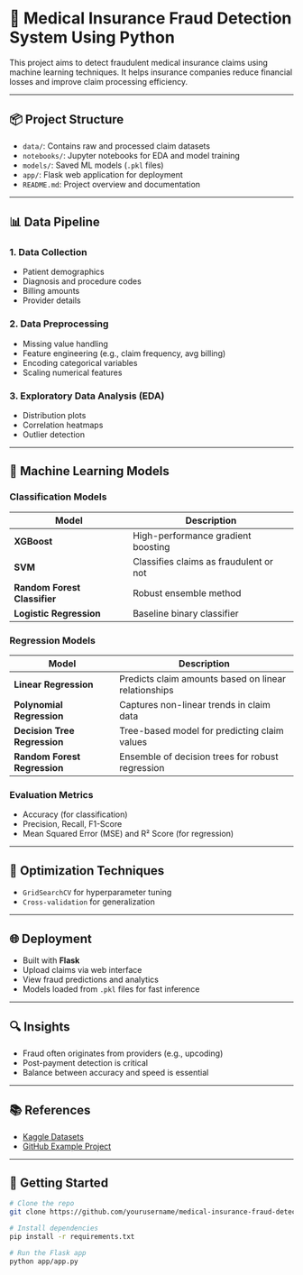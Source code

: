 # 🏥 Medical Insurance Fraud Detection System Using Python

This project aims to detect fraudulent medical insurance claims using machine learning techniques. It helps insurance companies reduce financial losses and improve claim processing efficiency.

---

## 📦 Project Structure

- `data/`: Contains raw and processed claim datasets
- `notebooks/`: Jupyter notebooks for EDA and model training
- `models/`: Saved ML models (`.pkl` files)
- `app/`: Flask web application for deployment
- `README.md`: Project overview and documentation

---

## 📊 Data Pipeline

### 1. Data Collection
- Patient demographics
- Diagnosis and procedure codes
- Billing amounts
- Provider details

### 2. Data Preprocessing
- Missing value handling
- Feature engineering (e.g., claim frequency, avg billing)
- Encoding categorical variables
- Scaling numerical features

### 3. Exploratory Data Analysis (EDA)
- Distribution plots
- Correlation heatmaps
- Outlier detection

---

## 🤖 Machine Learning Models

### Classification Models
| Model              | Description                                  |
|-------------------|----------------------------------------------|
| **XGBoost**        | High-performance gradient boosting           |
| **SVM**            | Classifies claims as fraudulent or not       |
| **Random Forest Classifier**  | Robust ensemble method             |
| **Logistic Regression** | Baseline binary classifier             |

### Regression Models
| Model                     | Description                                                  |
|--------------------------|--------------------------------------------------------------|
| **Linear Regression**     | Predicts claim amounts based on linear relationships         |
| **Polynomial Regression** | Captures non-linear trends in claim data                    |
| **Decision Tree Regression** | Tree-based model for predicting claim values             |
| **Random Forest Regression** | Ensemble of decision trees for robust regression         |

### Evaluation Metrics
- Accuracy (for classification)
- Precision, Recall, F1-Score
- Mean Squared Error (MSE) and R² Score (for regression)

---

## 🧠 Optimization Techniques

- `GridSearchCV` for hyperparameter tuning
- `Cross-validation` for generalization

---

## 🌐 Deployment

- Built with **Flask**
- Upload claims via web interface
- View fraud predictions and analytics
- Models loaded from `.pkl` files for fast inference

---

## 🔍 Insights

- Fraud often originates from providers (e.g., upcoding)
- Post-payment detection is critical
- Balance between accuracy and speed is essential

---

## 📚 References

- [Kaggle Datasets](https://www.kaggle.com/)
- [GitHub Example Project](https://github.com/Nayansai/Fraud-Detection-In-Medical-Insurance-Claim-System-Using-Machine-Learning)

---

## 🚀 Getting Started

```bash
# Clone the repo
git clone https://github.com/yourusername/medical-insurance-fraud-detection.git

# Install dependencies
pip install -r requirements.txt

# Run the Flask app
python app/app.py
